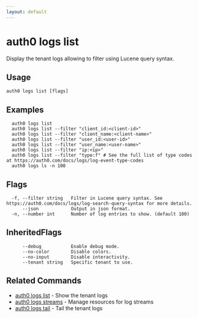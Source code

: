```yaml
---
layout: default
---
```

# auth0 logs list

Display the tenant logs allowing to filter using Lucene query syntax.

## Usage
```
auth0 logs list [flags]
```

## Examples

```
  auth0 logs list
  auth0 logs list --filter "client_id:<client-id>"
  auth0 logs list --filter "client_name:<client-name>"
  auth0 logs list --filter "user_id:<user-id>"
  auth0 logs list --filter "user_name:<user-name>"
  auth0 logs list --filter "ip:<ip>"
  auth0 logs list --filter "type:f" # See the full list of type codes at https://auth0.com/docs/logs/log-event-type-codes
  auth0 logs ls -n 100
```


## Flags

```
  -f, --filter string   Filter in Lucene query syntax. See https://auth0.com/docs/logs/log-search-query-syntax for more details.
      --json            Output in json format.
  -n, --number int      Number of log entries to show. (default 100)
```


## InheritedFlags

```
      --debug           Enable debug mode.
      --no-color        Disable colors.
      --no-input        Disable interactivity.
      --tenant string   Specific tenant to use.
```


## Related Commands

- [auth0 logs list](auth0_logs_list.md) - Show the tenant logs
- [auth0 logs streams](auth0_logs_streams.md) - Manage resources for log streams
- [auth0 logs tail](auth0_logs_tail.md) - Tail the tenant logs


